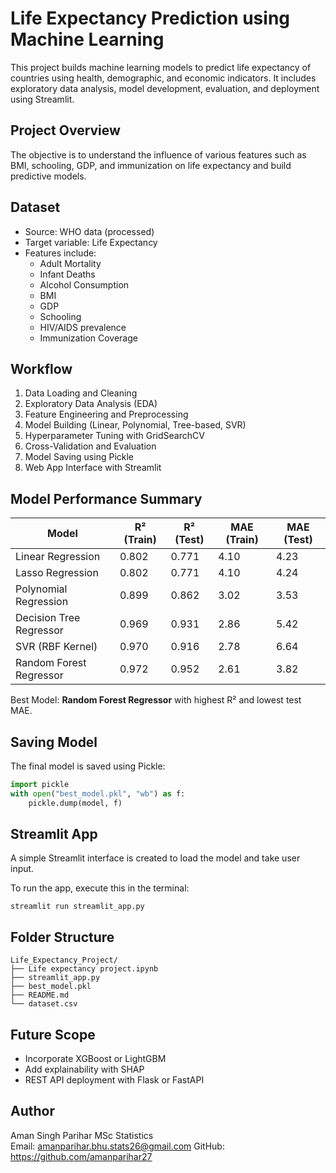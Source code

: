 
# Life Expectancy Prediction using Machine Learning

This project builds machine learning models to predict life expectancy of countries using health, demographic, and economic indicators. It includes exploratory data analysis, model development, evaluation, and deployment using Streamlit.

## Project Overview

The objective is to understand the influence of various features such as BMI, schooling, GDP, and immunization on life expectancy and build predictive models.

## Dataset

- Source: WHO data (processed)
- Target variable: Life Expectancy
- Features include:
  - Adult Mortality
  - Infant Deaths
  - Alcohol Consumption
  - BMI
  - GDP
  - Schooling
  - HIV/AIDS prevalence
  - Immunization Coverage

## Workflow

1. Data Loading and Cleaning
2. Exploratory Data Analysis (EDA)
3. Feature Engineering and Preprocessing
4. Model Building (Linear, Polynomial, Tree-based, SVR)
5. Hyperparameter Tuning with GridSearchCV
6. Cross-Validation and Evaluation
7. Model Saving using Pickle
8. Web App Interface with Streamlit

## Model Performance Summary

| Model                   | R² (Train) | R² (Test) | MAE (Train) | MAE (Test) |
|------------------------|------------|-----------|-------------|------------|
| Linear Regression       | 0.802      | 0.771     | 4.10        | 4.23       |
| Lasso Regression        | 0.802      | 0.771     | 4.10        | 4.24       |
| Polynomial Regression   | 0.899      | 0.862     | 3.02        | 3.53       |
| Decision Tree Regressor| 0.969      | 0.931     | 2.86        | 5.42       |
| SVR (RBF Kernel)        | 0.970      | 0.916     | 2.78        | 6.64       |
| Random Forest Regressor| 0.972      | 0.952     | 2.61        | 3.82       |

Best Model: **Random Forest Regressor** with highest R² and lowest test MAE.

## Saving Model

The final model is saved using Pickle:
```python
import pickle
with open("best_model.pkl", "wb") as f:
    pickle.dump(model, f)
```

## Streamlit App

A simple Streamlit interface is created to load the model and take user input.

To run the app, execute this in the terminal:
```
streamlit run streamlit_app.py
```

## Folder Structure

```
Life_Expectancy_Project/
├── Life expectancy project.ipynb
├── streamlit_app.py
├── best_model.pkl
├── README.md
└── dataset.csv
```

## Future Scope

- Incorporate XGBoost or LightGBM
- Add explainability with SHAP
- REST API deployment with Flask or FastAPI

## Author

Aman Singh Parihar
MSc Statistics  
Email: amanparihar.bhu.stats26@gmail.com
GitHub: https://github.com/amanparihar27

